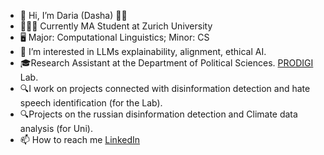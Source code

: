 - 👋 Hi, I’m Daria (Dasha) 💙💛
- 👩🏻‍🎓 Currently MA Student at Zurich University
- 🖥️ Major: Computational Linguistics; Minor: CS
- 👀 I’m interested in LLMs explainability, alignment, ethical AI.
- 🎓Research Assistant at the Department of Political Sciences. [PRODIGI](https://democracy.dsi.uzh.ch/project/problem-definition-in-the-digital-democracy/) Lab.
- 🔍I work on projects connected with disinformation detection and hate speech identification (for the Lab).
- 🔍Projects on the russian disinformation detection and Climate data analysis (for Uni).
- 📫 How to reach me [LinkedIn](www.linkedin.com/in/dariastetsenko)

<!---
DaryaTereshchenko/DaryaTereshchenko is a ✨ special ✨ repository because its `README.md` (this file) appears on your GitHub profile.
You can click the Preview link to take a look at your changes.
--->
